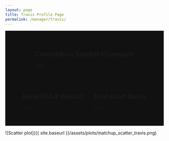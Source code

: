 ```yaml
---
layout: page
title: Travis Profile Page
permalink: /manager/travis/
---
```


<div class="banner-wall">
  <div class="banner">
    <h2>Consolation Bracket Champion</h2>
    <p>2018</p>
  </div>
  <div class="banner">
    <h2>Most FAAB Wasted</h2>
    <p>2020</p>
  </div>
  <div class="banner">
    <h2>Best Draft Name</h2>
    <p>2022</p>
  </div>
</div>

![Scatter plot]({{ site.baseurl }}/assets/plots/matchup_scatter_travis.png)

<style>
.banner-wall {
  display: flex;
  flex-wrap: wrap;
  gap: 2rem;
  justify-content: center;
  padding: 2rem;
  background: #111; /* dark wall */
}

.pennant {
  width: 180px;
  background: #fff;
  border: 6px solid #c00; /* team color border */
  border-radius: 4px 4px 0 0; /* rounded top */
  text-align: center;
  padding: 1rem;
  font-family: 'Impact', sans-serif;
  position: relative;
  box-shadow: 0 6px 12px rgba(0,0,0,0.6);
}

/* Triangle bottom to make it look like a hanging pennant */
.pennant::after {
  content: "";
  position: absolute;
  bottom: -50px;
  left: 50%;
  transform: translateX(-50%);
  width: 0;
  height: 0;
  border-left: 90px solid transparent;
  border-right: 90px solid transparent;
  border-top: 50px solid #fff;
  border-top-color: inherit; /* matches background */
}

.pennant h2 {
  font-size: 1rem;
  margin: 0;
  line-height: 1.2;
}

.pennant p {
  font-size: 1.4rem;
  font-weight: bold;
  margin: 0.5rem 0 0;
}
</style>